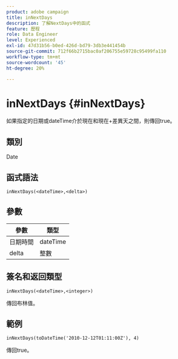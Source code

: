 ```yaml
---
product: adobe campaign
title: inNextDays
description: 了解NextDays中的函式
feature: 歷程
role: Data Engineer
level: Experienced
exl-id: 47d31b56-b0ed-426d-bd79-3db3e441454b
source-git-commit: 712f66b2715bac0af206755e59728c95499fa110
workflow-type: tm+mt
source-wordcount: '45'
ht-degree: 20%

---
```


# inNextDays {#inNextDays}

如果指定的日期或dateTime介於現在和現在+差異天之間，則傳回true。

## 類別

Date

## 函式語法

`inNextDays(<dateTime>,<delta>)`

## 參數

| 參數 | 類型 |
|-----------|------------------|
| 日期時間 | dateTime |
| delta | 整數 |

## 簽名和返回類型

`inNextDays(<dateTime>,<integer>)`

傳回布林值。

## 範例

`inNextDays(toDateTime('2010-12-12T01:11:00Z'), 4)`

傳回true。
